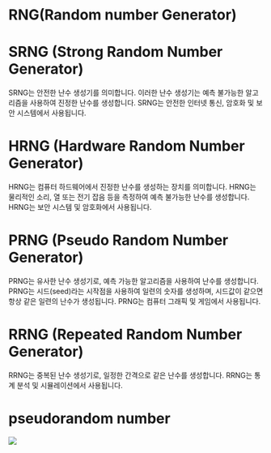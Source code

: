 # RNG(Random number Generator)

# SRNG (Strong Random Number Generator)
SRNG는 안전한 난수 생성기를 의미합니다. 이러한 난수 생성기는 예측 불가능한 알고리즘을 사용하여 진정한 난수를 생성합니다. SRNG는 안전한 인터넷 통신, 암호화 및 보안 시스템에서 사용됩니다.

# HRNG (Hardware Random Number Generator)
HRNG는 컴퓨터 하드웨어에서 진정한 난수를 생성하는 장치를 의미합니다. HRNG는 물리적인 소리, 열 또는 전기 잡음 등을 측정하여 예측 불가능한 난수를 생성합니다. HRNG는 보안 시스템 및 암호화에서 사용됩니다.

# PRNG (Pseudo Random Number Generator)
PRNG는 유사한 난수 생성기로, 예측 가능한 알고리즘을 사용하여 난수를 생성합니다. PRNG는 시드(seed)라는 시작점을 사용하여 일련의 숫자를 생성하며, 시드값이 같으면 항상 같은 일련의 난수가 생성됩니다. PRNG는 컴퓨터 그래픽 및 게임에서 사용됩니다.

# RRNG (Repeated Random Number Generator)
RRNG는 중복된 난수 생성기로, 일정한 간격으로 같은 난수를 생성합니다. RRNG는 통계 분석 및 시뮬레이션에서 사용됩니다.

# pseudorandom number
![](https://blog.kakaocdn.net/dn/bmLqqg/btqLzXJV9kN/2k3XciOlaulE1n1YwaEpQ0/img.png)
